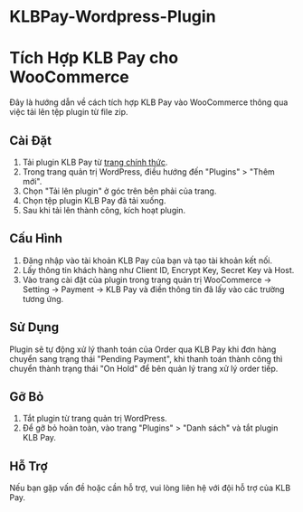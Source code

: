 # KLBPay-Wordpress-Plugin
# Tích Hợp KLB Pay cho WooCommerce

Đây là hướng dẫn về cách tích hợp KLB Pay vào WooCommerce thông qua việc tải lên tệp plugin từ file zip.

## Cài Đặt

1. Tải plugin KLB Pay từ [trang chính thức](https://github.com/unicloudvn/KLBPay-Wordpress-Plugin).
2. Trong trang quản trị WordPress, điều hướng đến "Plugins" > "Thêm mới".
3. Chọn "Tải lên plugin" ở góc trên bên phải của trang.
4. Chọn tệp plugin KLB Pay đã tải xuống.
5. Sau khi tải lên thành công, kích hoạt plugin.

## Cấu Hình
1. Đăng nhập vào tài khoản KLB Pay của bạn và tạo tài khoản kết nối.
2. Lấy thông tin khách hàng như Client ID, Encrypt Key, Secret Key và Host.
3. Vào trang cài đặt của plugin trong trang quản trị WooCommerce -> Setting -> Payment -> KLB Pay và điền thông tin đã lấy vào các trường tương ứng.

## Sử Dụng

Plugin sẽ tự động xử lý thanh toán của Order qua KLB Pay khi đơn hàng chuyển sang trạng thái "Pending Payment", khi thanh toán thành công thì chuyển thành trạng thái "On Hold" để bên quản lý trang xử lý order tiếp.

## Gỡ Bỏ

1. Tắt plugin từ trang quản trị WordPress.
2. Để gỡ bỏ hoàn toàn, vào trang "Plugins" > "Danh sách" và tắt plugin KLB Pay.

## Hỗ Trợ

Nếu bạn gặp vấn đề hoặc cần hỗ trợ, vui lòng liên hệ với đội hỗ trợ của KLB Pay.

